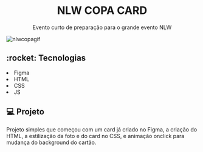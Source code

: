 <h1 align="center">NLW COPA CARD </h1>
<p align="center">Evento curto de preparação para o grande evento NLW</p>


![nlwcopagif](https://user-images.githubusercontent.com/72142358/197968915-50159b55-1a2e-4a59-8e2b-2d484458155d.gif)
</br>
<h2>:rocket: Tecnologias</h2>
<li>Figma</li>
<li>HTML</li>
<li>CSS</li>
<li>JS</li>
<h2>💻 Projeto</h2>
<p>Projeto simples que começou com um card já criado no Figma, a criação do HTML, a estilização da foto e do card no CSS, e animação onclick para mudança do
background do cartão.</p>
